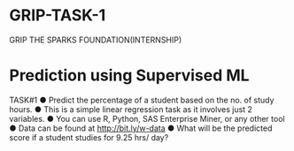 # GRIP-TASK-1
GRIP THE SPARKS FOUNDATION(INTERNSHIP)

# Prediction using Supervised ML
TASK#1
● Predict the percentage of a student based on the no. of study hours.
● This is a simple linear regression task as it involves just 2 variables.
● You can use R, Python, SAS Enterprise Miner, or any other tool
● Data can be found at http://bit.ly/w-data
● What will be the predicted score if a student studies for 9.25 hrs/ day?
